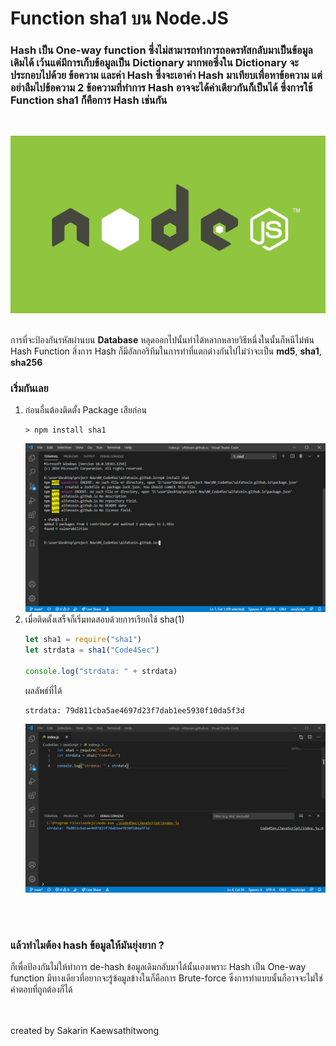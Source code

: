# Function sha1 บน Node.JS 

### **Hash** เป็น **One-way function** ซึ่งไม่สามารถทำการถอดรหัสกลับมาเป็นข้อมูลเดิมได้ เว้นแต่มีการเก็บข้อมูลเป็น Dictionary มากพอซึ่งใน Dictionary จะประกอบไปด้วย **ข้อความ** และค่า **Hash** ซึ่งจะเอาค่า **Hash** มาเทียบเพื่อหาข้อความ แต่อย่าลืมไปข้อความ 2 ข้อความที่ทำการ Hash อาจจะได้ค่าเดียวกันก็เป็นได้ ซึ่งการใช้ Function **sha1** ก็คือการ **Hash** เช่นกัน
<br>

![](../../assets/img/JavaScript00.png)
<br>
<br>

การที่จะป้องกันรหัสผ่านบน **Database** หลุดออกไปนั้นทำได้หลากหลายวิธีหนึ่งในนั้นก็หนีไม่พ้น Hash Function สิ่งการ Hash ก็มีอัลกอริทึมในการทำที่แตกต่างกันไปไม่ว่าจะเป็น **md5**, **sha1**, **sha256**

### เริ่มกันเลย
1. ก่อนอื่นต้องติดตั้ง Package เสียก่อน
    ```shell
    > npm install sha1
    ```
    ![](../../assets/img/JavaScript01.png)
1. เมื่อติดตั้งเสร็จก็เริ่มทดสอบด้วยการเรียกใช้ sha(1)
    ```js
    let sha1 = require("sha1")
    let strdata = sha1("Code4Sec")

    console.log("strdata: " + strdata)
    ```
    ผลลัพธ์ที่ได้
    ```
    strdata: 79d811cba5ae4697d23f7dab1ee5930f10da5f3d
    ```
    ![](../../assets/img/JavaScript02.png)
<br>
<br>

### แล้วทำไมต้อง hash ข้อมูลให้มันยุ่งยาก ?
ก็เพื่อป้องกันไม่ให้ทำการ de-hash ข้อมูลเดิมกลับมาได้นั้นเองเพราะ Hash เป็น One-way function มีทางเดียวที่อยากจะรู้ข้อมูลข้างในก็คือการ Brute-force ซึ่งการทำแบบนั้นก็อาจจะไม่ใช่คำตอบที่ถูกต้องก็ได้

<br>
<br>
created by Sakarin Kaewsathitwong